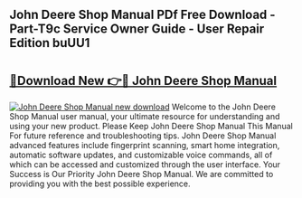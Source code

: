 ## John Deere Shop Manual PDf Free Download - Part-T9c Service Owner Guide - User Repair Edition buUU1

# <h2><a href="http://bc92455.oget.top/?id=John+Deere+Shop+Manual">🔗Download New 👉🔴 John Deere Shop Manual</a></h2>

[![John Deere Shop Manual new download](https://i.imgur.com/5g1atiW.png)](http://bc92455.oget.top/?id=John+Deere+Shop+Manual)
Welcome to the John Deere Shop Manual user manual, your ultimate resource for understanding and using your new product. Please Keep John Deere Shop Manual This Manual For future reference and troubleshooting tips. John Deere Shop Manual advanced features include fingerprint scanning, smart home integration, automatic software updates, and customizable voice commands, all of which can be accessed and customized through the user interface. Your Success is Our Priority John Deere Shop Manual. We are committed to providing you with the best possible experience.
